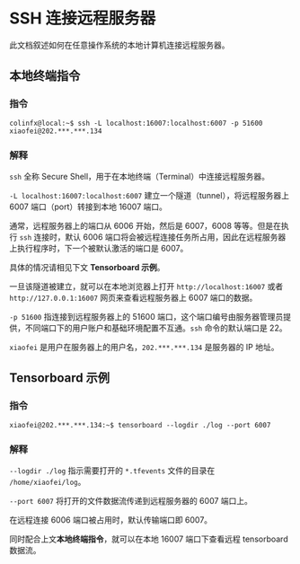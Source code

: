 # SSH 连接远程服务器

此文档叙述如何在任意操作系统的本地计算机连接远程服务器。

## 本地终端指令

### 指令

``
colinfx@local:~$ ssh -L localhost:16007:localhost:6007 -p 51600 xiaofei@202.***.***.134
``

### 解释

`ssh` 全称 Secure Shell，用于在本地终端（Terminal）中连接远程服务器。

`-L localhost:16007:localhost:6007` 建立一个隧道（tunnel），将远程服务器上 6007 端口（port）转接到本地 16007 端口。

通常，远程服务器上的端口从 6006 开始，然后是 6007，6008 等等。但是在执行 `ssh` 连接时，默认 6006 端口将会被远程连接任务所占用，因此在远程服务器上执行程序时，下一个被默认激活的端口是 6007。

具体的情况请相见下文 **Tensorboard 示例**。

一旦该隧道被建立，就可以在本地浏览器上打开 `http://localhost:16007` 或者 `http://127.0.0.1:16007` 网页来查看远程服务器上 6007 端口的数据。

`-p 51600` 指连接到远程服务器上的 51600 端口，这个端口编号由服务器管理员提供，不同端口下的用户账户和基础环境配置不互通。`ssh` 命令的默认端口是 22。

`xiaofei` 是用户在服务器上的用户名，`202.***.***.134` 是服务器的 IP 地址。

## Tensorboard 示例

### 指令

``
xiaofei@202.***.***.134:~$ tensorboard --logdir ./log --port 6007
``

### 解释

`--logdir ./log` 指示需要打开的 `*.tfevents` 文件的目录在 `/home/xiaofei/log`。

`--port 6007` 将打开的文件数据流传递到远程服务器的 6007 端口上。

在远程连接 6006 端口被占用时，默认传输端口即 6007。

同时配合上文**本地终端指令**，就可以在本地 16007 端口下查看远程 tensorboard 数据流。
